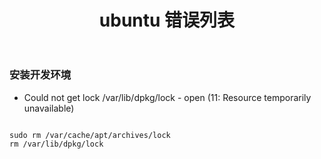 ﻿---
layout: post
category: Unix
title: ubuntu 错误列表
---

### 安装开发环境

* Could not get lock /var/lib/dpkg/lock - open (11: Resource temporarily unavailable)

```

sudo rm /var/cache/apt/archives/lock
rm /var/lib/dpkg/lock

```





